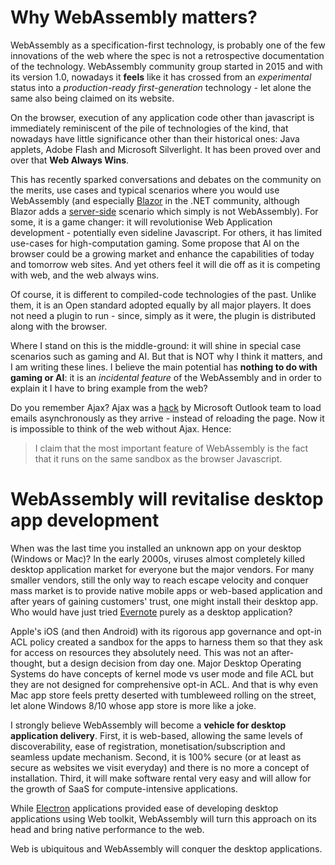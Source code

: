 # Why WebAssembly matters?

WebAssembly as a specification-first technology, is probably one of the few innovations of the web where the spec is not a retrospective documentation of the technology. WebAssembly community group started in 2015 and with its version 1.0, nowadays it **feels** like it has crossed from an *experimental* status into a *production-ready first-generation* technology - let alone the same also being claimed on its website.

On the browser, execution of any application code other than javascript is immediately reminiscent of the pile of technologies of the kind, that nowadays have little significance other than their historical ones: Java applets, Adobe Flash and Microsoft Silverlight. It has been proved over and over that **Web Always Wins**.

This has recently sparked conversations and debates on the community on the merits, use cases and typical scenarios where you would use WebAssembly (and especially [Blazor](https://dotnet.microsoft.com/apps/aspnet/web-apps/client) in the .NET community, although Blazor adds a [server-side](https://docs.microsoft.com/en-gb/aspnet/core/blazor/?view=aspnetcore-3.0#blazor-server-side) scenario which simply is not WebAssembly). For some, it is a game changer: it will revolutionise Web Application development - potentially even sideline Javascript. For others, it has limited use-cases for high-computation gaming. Some propose that AI on the browser could be a growing market and enhance the capabilities of today and tomorrow web sites. And yet others feel it will die off as it is competing with web, and the web always wins.

Of course, it is different to compiled-code technologies of the past. Unlike them, it is an Open standard adopted equally by all major players. It does not need a plugin to run - since, simply as it were, the plugin is distributed along with the browser.

Where I stand on this is the middle-ground: it will shine in special case scenarios such as gaming and AI. But that is NOT why I think it matters, and I am writing these lines. I believe the main potential has **nothing to do with gaming or AI**: it is an *incidental feature* of the WebAssembly and in order to explain it I have to bring example from the web?

Do you remember Ajax? Ajax was a [hack](https://en.wikipedia.org/wiki/Ajax_(programming)#History) by Microsoft Outlook team to load emails asynchronously as they arrive - instead of reloading the page. Now it is impossible to think of the web without Ajax. Hence:

> I claim that the most important feature of WebAssembly is the fact that it runs on the same sandbox as the browser Javascript. 


# WebAssembly will revitalise desktop app development 
When was the last time you installed an unknown app on your desktop (Windows or Mac)? In the early 2000s, viruses almost completely killed desktop application market for everyone but the major vendors. For many smaller vendors, still the only way to reach escape velocity and conquer mass market is to provide native mobile apps or web-based application and after years of gaining customers' trust, one might install their desktop app. Who would have just tried [Evernote](https://evernote.com/) purely as a desktop application?

Apple's iOS (and then Android) with its rigorous app governance and opt-in ACL policy created a sandbox for the apps to harness them so that they ask for access on resources they absolutely need. This was not an after-thought, but a design decision from day one. Major Desktop Operating Systems do have concepts of kernel mode vs user mode and file ACL but they are not designed for comprehensive opt-in ACL. And that is why even Mac app store feels pretty deserted with tumbleweed rolling on the street, let alone Windows 8/10 whose app store is more like a joke.

I strongly believe WebAssembly will become a **vehicle for desktop application delivery**. First, it is web-based, allowing the same levels of discoverability, ease of registration, monetisation/subscription and seamless update mechanism. Second, it is 100% secure (or at least as secure as websites we visit everyday) and there is no more a concept of installation. Third, it will make software rental very easy and will allow for the growth of SaaS for compute-intensive applications.

While [Electron](https://electronjs.org/) applications provided ease of developing desktop applications using Web toolkit, WebAssembly will turn this approach on its head and bring native performance to the web.

Web is ubiquitous and WebAssembly will conquer the desktop applications.





